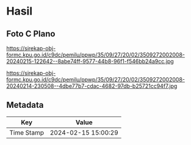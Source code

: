 # Hasil

## Foto C Plano

https://sirekap-obj-formc.kpu.go.id/c9dc/pemilu/ppwp/35/09/27/20/02/3509272002008-20240215-122642--8abe74ff-9577-44b8-96f1-f546bb24a9cc.jpg

https://sirekap-obj-formc.kpu.go.id/c9dc/pemilu/ppwp/35/09/27/20/02/3509272002008-20240214-230508--4dbe77b7-cdac-4682-97db-b25721cc94f7.jpg


## Metadata

| Key        | Value               |
| ---------- | ------------------- |
| Time Stamp | 2024-02-15 15:00:29 |



